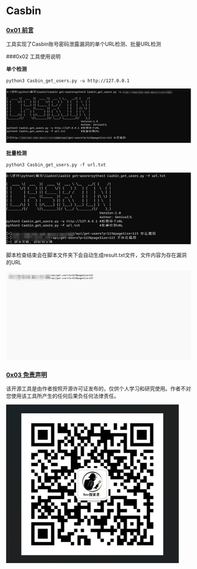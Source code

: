 # Casbin
### [0x01 前言](https://github.com/charonlight/xxl-jobExploitGUI#0x01-前言)

工具实现了Casbin账号密码泄露漏洞的单个URL检测、批量URL检测

###0x02 工具使用说明

**单个检测**

```
python3 Casbin_get_users.py -u http://127.0.0.1
```
![image-20231110093848701](/typora-images/image-20231110122427233.png)


**批量检测**

```
python3 Casbin_get_users.py -f url.txt
```

![image-20231110093848701](/typora-images/image-20231110122440940.png)

脚本检查结束会在脚本文件夹下会自动生成result.txt文件，文件内容为存在漏洞的URL

![image-20231110093848701](/typora-images/image-20231110122451107.png)

### [0x03 免责声明](https://github.com/charonlight/xxl-jobExploitGUI#0x03-免责声明)

该开源工具是由作者按照开源许可证发布的，仅供个人学习和研究使用。作者不对您使用该工具所产生的任何后果负任何法律责任。

![image-20231110093848701](/typora-images/image-20231110122500660.png)



